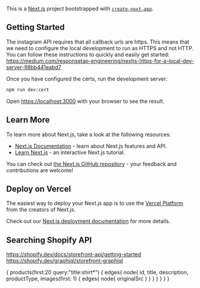 This is a [Next.js](https://nextjs.org/) project bootstrapped with [`create-next-app`](https://github.com/vercel/next.js/tree/canary/packages/create-next-app).

## Getting Started

The instagram API requires that all callback urls are https. This means that we need to configure the local development to run as HTTPS and not HTTP. You can follow these instructions to quickly and easily get started:
https://medium.com/responsetap-engineering/nextjs-https-for-a-local-dev-server-98bb441eabd7

Once you have configured the certs, run the development server:

```bash
npm run dev:cert
```

Open [https://localhost:3000](https://localhost:3000) with your browser to see the result.

## Learn More

To learn more about Next.js, take a look at the following resources:

- [Next.js Documentation](https://nextjs.org/docs) - learn about Next.js features and API.
- [Learn Next.js](https://nextjs.org/learn) - an interactive Next.js tutorial.

You can check out [the Next.js GitHub repository](https://github.com/vercel/next.js/) - your feedback and contributions are welcome!

## Deploy on Vercel

The easiest way to deploy your Next.js app is to use the [Vercel Platform](https://vercel.com/new?utm_medium=default-template&filter=next.js&utm_source=create-next-app&utm_campaign=create-next-app-readme) from the creators of Next.js.

Check out our [Next.js deployment documentation](https://nextjs.org/docs/deployment) for more details.

## Searching Shopify API
https://shopify.dev/docs/storefront-api/getting-started
https://shopify.dev/graphiql/storefront-graphiql

{
  products(first:20 query:"title:shirt*") {
    edges{
      node{
        id,
        title,
        description,
        productType,
        images(first: 1) {
          edges{
            node{
              originalSrc
            }
          }
        }
      }
    }
  }
}
